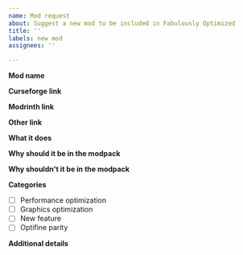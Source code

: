 ```yaml
---
name: Mod request
about: Suggest a new mod to be included in Fabulously Optimized
title: ''
labels: new mod
assignees: ''

---
```


**Mod name**
<!--- Full name of the mod. -->

**Curseforge link**
<!--- Required, if you want the mod included right away. Otherwise I can still consider it if it gets posted to CF later. -->

**Modrinth link**
<!--- Optional, may become useful in the future when Modrinth adds modpack support. -->

**Other link**
<!--- Optional, e.g. GitHub link if the mod is not posted on either platform yet. -->

**What it does**
<!--- A short description of what the mod does. -->

**Why should it be in the modpack**
<!--- How can the mod benefit everyone using the modpack? -->

**Why shouldn't it be in the modpack**
<!--- Any pitfalls like no CF release, beta testing, missing APIs... -->

**Categories**
<!--- Select any that match: -->
- [ ] Performance optimization
- [ ] Graphics optimization
- [ ] New feature
- [ ] Optifine parity

**Additional details**
<!--- Anything else you want to add? -->
